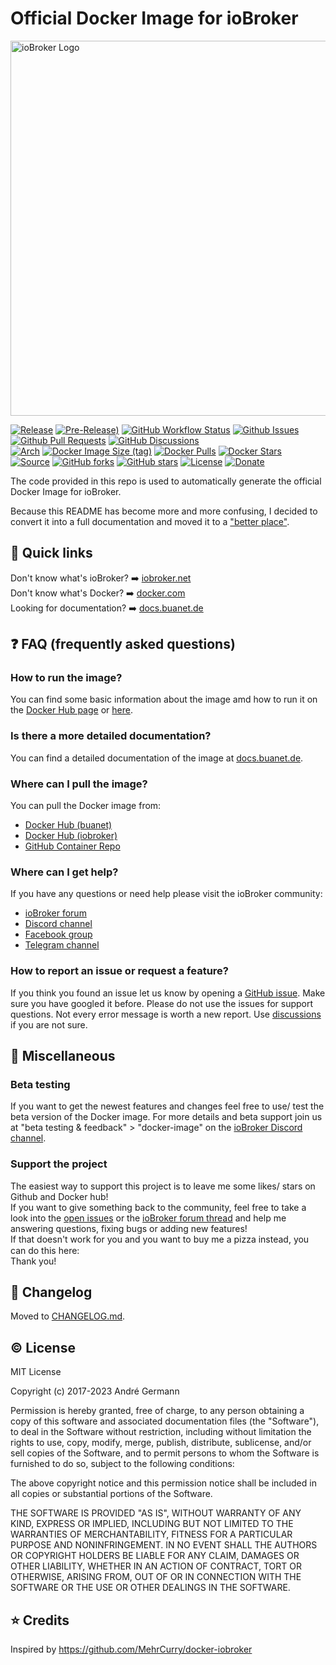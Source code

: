 # Official Docker Image for ioBroker

 <img src="https://github.com/buanet/ioBroker.docker/raw/main/docs/img/iobroker_logo.png" width="600" title="ioBroker Logo">

[![Release](https://img.shields.io/github/v/release/buanet/ioBroker.docker?style=flat)](https://github.com/buanet/ioBroker.docker/releases)
[![Pre-Release)](https://img.shields.io/github/v/tag/buanet/ioBroker.docker?include_prereleases&label=pre-release)](https://github.com/buanet/ioBroker.docker/releases)
[![GitHub Workflow Status](https://img.shields.io/github/actions/workflow/status/buanet/ioBroker.docker/build-debian-image-latest.yml?branch=main)](https://github.com/buanet/ioBroker.docker/actions/workflows/build-debian-image-latest.yml)
[![Github Issues](https://img.shields.io/github/issues/buanet/ioBroker.docker?style=flat)](https://github.com/buanet/ioBroker.docker/issues)
[![Github Pull Requests](https://img.shields.io/github/issues-pr/buanet/ioBroker.docker?style=flat)](https://github.com/buanet/ioBroker.docker/pulls)
[![GitHub Discussions](https://img.shields.io/github/discussions/buanet/ioBroker.docker)](https://github.com/buanet/ioBroker.docker/discussions)<br>
[![Arch](https://img.shields.io/badge/arch-amd64%20%7C%20arm32v7%20%7C%20arm64v8-blue)](https://hub.docker.com/repository/docker/buanet/iobroker)
[![Docker Image Size (tag)](https://img.shields.io/docker/image-size/buanet/iobroker/latest?style=flat)](https://hub.docker.com/repository/docker/buanet/iobroker)
[![Docker Pulls](https://img.shields.io/docker/pulls/buanet/iobroker?style=flat)](https://hub.docker.com/repository/docker/buanet/iobroker)
[![Docker Stars](https://img.shields.io/docker/stars/buanet/iobroker?style=flat)](https://hub.docker.com/repository/docker/buanet/iobroker)<br>
[![Source](https://img.shields.io/badge/source-github-blue?style=flat)](https://github.com/buanet/ioBroker.docker)
[![GitHub forks](https://img.shields.io/github/forks/buanet/ioBroker.docker)](https://github.com/buanet/ioBroker.docker/network)
[![GitHub stars](https://img.shields.io/github/stars/buanet/ioBroker.docker)](https://github.com/buanet/ioBroker.docker/stargazers)
[![License](https://img.shields.io/github/license/buanet/ioBroker.docker?style=flat)](https://github.com/buanet/ioBroker.docker/blob/master/LICENSE.md)
[![Donate](https://img.shields.io/badge/donate-paypal-blue?style=flat)](https://paypal.me/buanet)

The code provided in this repo is used to automatically generate the official Docker Image for ioBroker.

Because this README has become more and more confusing, I decided to convert it into a full documentation and moved it to a ["better place"](https://docs.buanet.de/iobroker-docker-image/docs/).  

## :rocket: Quick links 

Don't know what's ioBroker? :arrow_right: [iobroker.net](https://www.iobroker.net)<br>
Don't know what's Docker? :arrow_right: [docker.com](https://docker.com)<br>
Looking for documentation? :arrow_right: [docs.buanet.de](https://docs.buanet.de/iobroker-docker-image/docs/)

## :question: FAQ (frequently asked questions)

### How to run the image? 

You can find some basic information about the image amd how to run it on the [Docker Hub page](https://hub.docker.com/r/buanet/iobroker) or [here](https://github.com/buanet/ioBroker.docker/blob/main/docs/README_docker_hub_buanet.md).

### Is there a more detailed documentation?

You can find a detailed documentation of the image at [docs.buanet.de](https://docs.buanet.de/iobroker-docker-image/docs/). 

### Where can I pull the image?

You can pull the Docker image from:
* [Docker Hub (buanet)](https://hub.docker.com/r/buanet/iobroker)
* [Docker Hub (iobroker)](https://hub.docker.com/r/iobroker/iobroker)
* [GitHub Container Repo](https://github.com/buanet/ioBroker.docker/pkgs/container/iobroker)

### Where can I get help?

If you have any questions or need help please visit the ioBroker community:
* [ioBroker forum](https://forum.iobroker.net/)
* [Discord channel](https://discord.gg/Ne3y6fUac3)
* [Facebook group](https://www.facebook.com/groups/440499112958264/)
* [Telegram channel](https://t.me/+Xfjuou6-LztkOTBi)

### How to report an issue or request a feature?

If you think you found an issue let us know by opening a [GitHub issue](https://github.com/buanet/ioBroker.docker/issues). Make sure you have googled it before. 
Please do not use the issues for support questions. Not every error message is worth a new report. Use [discussions](https://github.com/buanet/ioBroker.docker/discussions) if you are not sure.

## :eyes: Miscellaneous

### Beta testing

If you want to get the newest features and changes feel free to use/ test the beta version of the Docker image. For more details and beta support join us at "beta testing & feedback" > "docker-image" on the [ioBroker Discord channel](https://discord.gg/Ne3y6fUac3).

### Support the project

The easiest way to support this project is to leave me some likes/ stars on Github and Docker hub!<br>
If you want to give something back to the community, feel free to take a look into the [open issues](https://github.com/buanet/ioBroker.docker/issues) or the [ioBroker forum thread](http://forum.iobroker.net/viewtopic.php?f=17&t=5089) and help me answering questions, fixing bugs or adding new features!<br>
If that doesn't work for you and you want to buy me a pizza instead, you can do this here: <a href="https://www.paypal.me/buanet" target="_blank"><img src="https://github.com/buanet/ioBroker.docker/raw/main/docs/img/pp_logo.png" height="15" width="15"></a><br>
Thank you!

## :memo: Changelog

Moved to [CHANGELOG.md](CHANGELOG.md).

## :copyright: License

MIT License

Copyright (c) 2017-2023 André Germann

Permission is hereby granted, free of charge, to any person obtaining a copy
of this software and associated documentation files (the "Software"), to deal
in the Software without restriction, including without limitation the rights
to use, copy, modify, merge, publish, distribute, sublicense, and/or sell
copies of the Software, and to permit persons to whom the Software is
furnished to do so, subject to the following conditions:

The above copyright notice and this permission notice shall be included in all
copies or substantial portions of the Software.

THE SOFTWARE IS PROVIDED "AS IS", WITHOUT WARRANTY OF ANY KIND, EXPRESS OR
IMPLIED, INCLUDING BUT NOT LIMITED TO THE WARRANTIES OF MERCHANTABILITY,
FITNESS FOR A PARTICULAR PURPOSE AND NONINFRINGEMENT. IN NO EVENT SHALL THE
AUTHORS OR COPYRIGHT HOLDERS BE LIABLE FOR ANY CLAIM, DAMAGES OR OTHER
LIABILITY, WHETHER IN AN ACTION OF CONTRACT, TORT OR OTHERWISE, ARISING FROM,
OUT OF OR IN CONNECTION WITH THE SOFTWARE OR THE USE OR OTHER DEALINGS IN THE
SOFTWARE.

## :star: Credits

Inspired by https://github.com/MehrCurry/docker-iobroker
